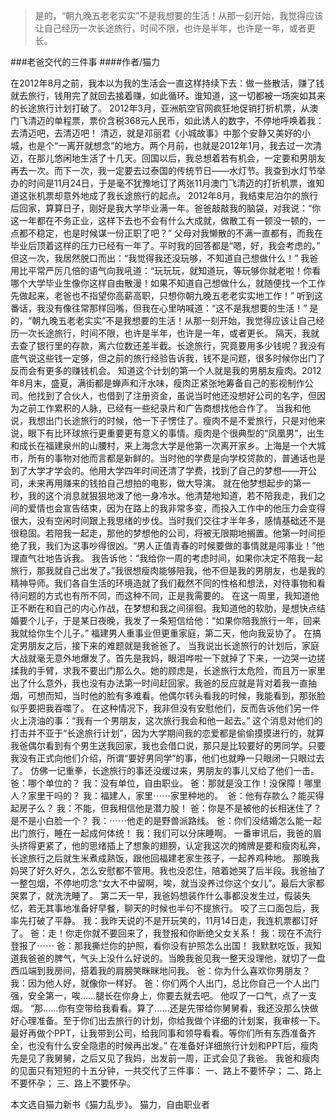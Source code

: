 > 是的，“朝九晚五老老实实”不是我想要的生活！从那一刻开始，我觉得应该让自己经历一次长途旅行，时间不限，也许是半年，也许是一年，或者更长。

###老爸交代的三件事
####作者/猫力

在2012年8月之前，我本以为我的生活会一直这样持续下去：做一些散活，赚了钱就去旅行，钱用完了就回去接着赚，如此循环。谁知道，这一切都被一场突如其来的长途旅行计划打破了。
2012年3月，亚洲航空官网疯狂地促销打折机票，从澳门飞清迈的单程票，票价含税368元人民币，如此诱人的数字，不停地呼唤着我：去清迈吧，去清迈吧！
清迈，就是邓丽君《小城故事》中那个安静又美好的小城，也是个“一离开就想念”的地方。两个月前，也就是2012年1月，我去过一次清迈，在那儿悠闲地生活了十几天。回国以后，我总想着若有机会，一定要和男朋友再去一次。而下一次，我一定要去过泰国的传统节日——水灯节。我查到水灯节举办的时间是11月24日，于是毫不犹豫地订了两张11月澳门飞清迈的打折机票，谁知道这张机票却意外地成了我长途旅行的起点。
2012年8月，我结束尼泊尔的旅行后回家，算算日子，刚好是我大学毕业满一年。爸爸敲敲我的脑袋，对我说：“你这一年都在不务正业，这样下去也不会有什么大成就，做散工有一顿没一顿的，一点都不稳定，也是时候谋一份正职了吧？”
父母对我懒散的不满一直都有，而我在毕业后顶着这样的压力已经有一年了。平时我的回答都是“嗯，好，我会考虑的。”
但这一次，我居然脱口而出：“我觉得我还没玩够，不知道自己想做什么！”
我爸用比平常严厉几倍的语气向我吼道：“玩玩玩，就知道玩，等玩够你就老啦！你看哪个大学毕业生像你这样自由散漫！如果不知道自己想做什么，就随便找一个工作先做起来，老爸也不指望你高薪高职，只想你朝九晚五老老实实地工作！”
听到这番话，我没有像往常那样回嘴，但我在心里呐喊道：“这不是我想要的生活！”
是的，“朝九晚五老老实实”不是我想要的生活！从那一刻开始，我觉得应该让自己经历一次长途旅行，时间不限，也许是半年，也许是一年，或者更长。
隔天，我就去查了银行里的存款，离六位数还差半截。长途旅行，究竟要用多少钱呢？我没有底气说这些钱一定够，但之前的旅行经验告诉我，钱不是问题，很多时候你出门了反而会有更多的赚钱机会。
知道这个计划的第一个人就是我的男朋友瘦肉。2012年8月末，盛夏，满街都是蝉声和汗水味，瘦肉正紧张地筹备自己的影视制作公司。他找到了合伙人，也借到了注册资金，虽说当时他还没想好公司的名字，但因为之前工作累积的人脉，已经有一些纪录片和广告商想找他合作了。
当我和他说，我想出门长途旅行的时候，他一下子愣住了。瘦肉不是不爱旅行，只是对他来说，眼下有比环球旅行更重要更有意义的事情。瘦肉是个很典型的“凤凰男”，出生和成长在福建泉州的山腰村，来上海念大学是他第一次离开家乡。上海是一个大城市，所有的事物对他而言都是新鲜的。当时他的学费是向学校贷款的，普通话也是到了大学才学会的。他用大学四年时间还清了学费，找到了自己的梦想——开公司，未来再用赚来的钱拍自己想拍的电影，做大导演。
就在他梦想起步的第一秒，我的这个消息就狠狠地泼了他一身冷水。他清楚地知道，若不陪我走，我们之间的爱情也会宣告结束，因为在路上的我非常多变，而投入工作中的他压力会变得很大，没有空闲时间跟上我思绪的步伐。当时我们交往才半年多，感情基础还不是很稳固。若陪我一起走，那他的梦想他的公司，将被无限期地搁置。他第一时间拒绝了我，我们为这事吵得很凶。“男人正值青春的时候要做的事情就是闯事业！”他理直气壮地告诉我。
我告诉他：“我给你一周的考虑时间，如果你决定不陪我一起旅行，那我就自己出发了。”我很想瘦肉能够陪我，他不但是我的男朋友，也是我的精神导师。我们各自生活的环境造就了我们截然不同的性格和想法，对待事物和看待问题的方式也有所不同，而这种不同，正是我需要的。
在这一周里，我知道他正不断在和自己的内心作战，在梦想和我之间徘徊。我知道他的软肋，是想快点结婚要个儿子，于是某日夜晚，我发了一条短信给他：“如果你陪我旅行一年，回来我就给你生个儿子。”
福建男人重事业但更重家庭，第二天，他向我妥协了。
在搞定男朋友之后，接下来的难题就是我爸爸了。
当我说出长途旅行的计划后，家庭大战就毫无意外地爆发了。首先是我妈，眼泪哗啦一下就掉了下来，一边哭一边搓揉我的手臂，求我不要出门那么久。她的顾虑是，长途旅行太危险，而且万一家里出了什么意外，我也没有办法第一时间赶回家。我爸的反应就是背对着我一直抽烟，可想而知，当时他的脸有多难看。他偶尔转头看我的时候，我能看到，那张脸似乎要把我吞噬了。
在这种情况下，我非但没有安慰他们，反而告诉他们另一件火上浇油的事：“我有一个男朋友，这次旅行我会和他一起去。”
这个消息对他们的打击并不亚于“长途旅行计划”，因为大学期间我的恋爱都是偷偷摸摸进行的，就算我爸偶尔看到有个男生送我回家，我也会借口说，那只是比较要好的男同学。只要我没有正式向他们介绍，所谓“要好男同学”的事，他们也就睁一只眼闭一只眼过去了。
仿佛一记重拳，长途旅行的事还没缓过来，男朋友的事儿又给了他们一击。
爸：哪个单位的？
我：没有单位，自由职业。
爸：那就是没工作！没保障！哪里人？家里干吗的？
我：福建人，家里⋯⋯家里种地的。 
爸：他有存款么？能买得起房子么？
我：不能，但我相信他是潜力股！
爸：你是不是被他的长相迷住了？是不是小白脸一个？
我：⋯⋯他走的是野兽派路线。
爸：你们没结婚怎么能一起出门旅行，睡在一起成何体统！
我：我们可以分床睡啊。
一番审讯后，我爸的眉头挤得更紧了，他的思绪插上了想象的翅膀，认定我这次的摊牌是要和瘦肉私奔，长途旅行之后就生米煮成熟饭，跟他回福建老家生孩子，一起养鸡种地。
那晚我妈哭了好久好久，怎么安慰都不管用。我也没忍住，陪着她哭了后半段。我爸抽了一整包烟，不停地叨念“女大不中留啊，唉，就当没养过你这个女儿”。最后大家都哭累了，就洗洗睡了。
第二天一早，我爸妈想装作什么事都没发生过，假装失忆，若无其事地准备好早餐，聊天的时候也半句不提旅行。
咬了三口面包后，我率先打破了平静。
我：我昨天说的不是开玩笑的，11月14日走，我连机票都订好了。
爸：走！你走你就不要回来了，我登报和你断绝父女关系！
我：现在不流行登报了⋯⋯
爸：那我撕烂你的护照，看你没有护照怎么出国！
我默默吃饭，我知道我爸爸的脾气，气头上没什么好说的。当晚我爸见我一整天没理他，就切了一盘西瓜端到我房间，搭着我的肩膀笑眯眯地问我。
爸：你为什么喜欢你男朋友？
我：因为他人好，就像你一样好。
爸：你们两个人出门，总比你自己一个人出门强，安全第一，唉……腿长在你身上，你要去就去吧。
他叹了一口气，点了一支烟。
“那……你有空带给我看看。算了……还是先带给你舅舅看，我还没那么快做好心理准备。至于你们出去旅行的计划，你给我做个详细的计划案，我审核一下。最好再做个PPT，让我带到公司，给我同事和领导看看。等你们所有东西准备齐全，也没有什么安全隐患的时候再出发。”
在准备好详细旅行计划和PPT后，瘦肉先是见了我舅舅，之后又见了我妈，出发前一周，正式会见了我爸。
我爸和瘦肉的见面只有短短的十五分钟，一共交代了三件事：
一、路上不要怀孕；
二、路上不要怀孕；
三、路上不要怀孕。


本文选自猫力新书《猫力乱步》。
猫力，自由职业者 